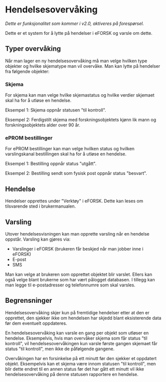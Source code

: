 # Hendelsesovervåking

*Dette er funksjonalitet som kommer i v2.0, aktiveres på forespørsel.*

Dette er et system for å lytte på hendelser i eFORSK og varsle om dette.

## Typer overvåking

Når man lager en ny hendelsesovervåking må man velge hvilken type objekter og hvilke skjematype man vil overvåke. 
Man kan lytte på hendelser fra følgende objekter:

### Skjema

For skjema kan man velge hvilke skjemastatus og hvilke verdier skjemaet skal ha for å utløse en hendelse.

Eksempel 1: Skjema oppnår statusen "til kontroll".

Eksempel 2: Ferdigstilt skjema med forskningsobjektets kjønn lik mann og forskningsobjektets alder over 90 år.


### ePROM bestillinger

For ePROM bestillinger kan man velge hvilken status og hvilken varslingskanal bestillingen skal ha for å utløse en hendelse.

Eksempel 1: Bestilling oppnår status "utgått".

Eksempel 2: Bestilling sendt som fysisk post oppnår status "besvart".

## Hendelse

Hendelser opprettes under "Verktøy" i eFORSK. Dette kan leses om tilsvarende sted i brukermanualen.

## Varsling

Utover hendelsesvisningen kan man opprette varsling når en hendelse oppstår. Varsling kan gjøres via:
* Varslinger i eFORSK (brukeren får beskjed når man jobber inne i eFORSK)
* E-post
* SMS

Man kan velge at brukeren som opprettet objektet blir varslet. 
Ellers kan også velge blant brukerne som har vært pålogget databasen.
I tillegg kan man legge til e-postadresser og telefonnumre som skal varsles.

## Begrensninger

Hendelsesovervåking skjer kun på fremtidige hendelser etter at den er opprettet, den sjekker ikke om hendelsen har skjedd blant eksisterende data før dem eventuelt oppdateres.

En hendelsesovervåking kan varsle en gang per objekt som utløser en hendelse. Eksempelvis, 
hvis man overvåker skjema som får status "til kontroll", 
vil hendelsesovervåkingen kun varsle første gangen skjemaet får status "til kontroll", men ikke de påfølgende gangene.

Overvåkingen har en forsinkelse på ett minutt før den sjekker et oppdatert objekt. 
Eksempelvis kan et skjema være innom statusen "til kontroll", men blir dette endret til en annen status før det har gått ett minutt 
vil ikke hendelsesovervåking på denne statusen rapportere en hendelse.

